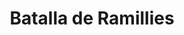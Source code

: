 ﻿---
title: "Batalla de Ramillies"
permalink: periodes_953.html
layout: periode
dataInici: 1706-05-23
sidebar: periodes
pares:
  - 307:
    title: "Guerra de Sucesión Española"
    dataInici: "(1701)"
    dataFi: "(1715)"

fills:
jocsPrincipals:
jocsEscenaris:
jocsEpoca:
  - title: "Marlborough's Battles: Ramillies and Malplaquet"
    bggId: 38824
    escenari: "Ramillies"
    dataInici: 
    dataFi: 

  - title: "A Famous Victory"
    bggId: 11110
    escenari: "Ramillies"
    dataInici: 
    dataFi: 

jocsEpocaEscenaris:
---
